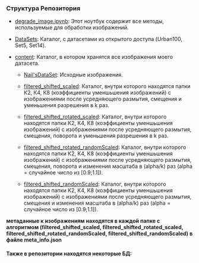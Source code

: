 ### Структура Репозитория
- [degrade_image.ipynb](https://github.com/Hprimer/Increasing-Image-Resolution/blob/main/degrade_image.ipynb): Этот ноутбук содержит все методы, используемые для обработки изображений.

- [DataSets](https://github.com/Hprimer/Increasing-Image-Resolution/tree/main/DataSets): Каталог, c датасетами из открытого доступа (Urban100, Set5, Set14).

- [content](https://github.com/Hprimer/Increasing-Image-Resolution/tree/main/content): Каталог, в котором хранятся все изображения моего датасета.

  - [Nail'sDataSet](https://github.com/Hprimer/Increasing-Image-Resolution/tree/main/content/DIV2K): Исходные изображения.

  - [filtered_shifted_scaled](https://github.com/Hprimer/Increasing-Image-Resolution/tree/main/content/filtered_shifted_scaled): Каталог, внутри которого находятся папки К2, К4, К8 (коэффициенты уменшьшения изображений) с изображениями после усредняющего размытия, смещения и уменьшения разрешения в k раз.

  - [filtered_shifted_rotated_scaled](https://github.com/Hprimer/Increasing-Image-Resolution/tree/main/content/filtered_shifted_rotated_scaled): Каталог, внутри которого находятся папки К2, К4, К8 (коэффициенты уменшьшения изображений) с изображениями после усредняющего размытия, смещения, поворота и уменьшения разрешения в k раз.

  - [filtered_shifted_rotated_randomScaled](https://github.com/Hprimer/Increasing-Image-Resolution/tree/main/content/filtered_shifted_rotated_randomScaled): Каталог, внутри которого находятся папки К2, К4, К8 (коэффициенты уменшьшения изображений) с изображениями после усредняющего размытия, смещения, поворота и изменения масштаба в (alpha/k) раз (alpha = случайное число из [0.9;1.1]).

  - [filtered_shifted_randomScaled](https://github.com/Hprimer/Increasing-Image-Resolution/tree/main/content/filtered_shifted_randomScaled): Каталог, внутри которого находятся папки К2, К4, К8 (коэффициенты уменшьшения изображений) с изображениями после усредняющего размытия, смещения и изменения масштаба в (alpha/k) раз (alpha = случайное число из [0.9;1.1]).

**метаданные к изображениям находятся в каждой папке с алгоритмом (filtered_shifted_scaled, filtered_shifted_rotated_scaled, filtered_shifted_rotated_randomScaled, filtered_shifted_randomScaled) в файле meta_info.json**

#### Также в репозитории находятся некоторые БД:
